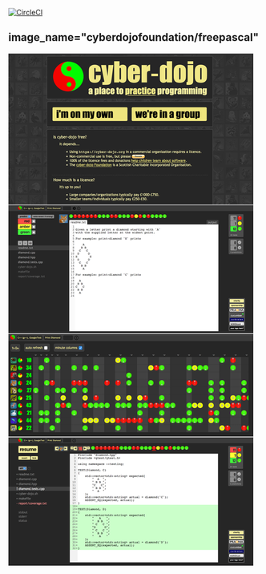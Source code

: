 [![CircleCI](https://circleci.com/gh/cyber-dojo-languages/pascal.svg?style=svg)](https://circleci.com/gh/cyber-dojo-languages/pascal)

## image_name="cyberdojofoundation/freepascal"

![cyber-dojo.org home page](https://github.com/cyber-dojo/cyber-dojo/blob/master/shared/home_page_snapshot.png)
